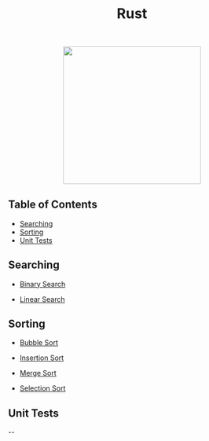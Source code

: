 <h1 align="center">Rust</h1> <br>

<p align="center"><image src="https://upload.wikimedia.org/wikipedia/commons/thumb/d/d5/Rust_programming_language_black_logo.svg/1200px-Rust_programming_language_black_logo.svg.png" width ="280" height="280"></image></p>

## Table of Contents

- [Searching](#searching)
- [Sorting](#sorting)
- [Unit Tests](#unit-tests)

<a name="searching"></a>

## Searching

- [Binary Search](https://github.com/aniketsharma00411/algorithmsUse/blob/master/Rust/Searching/binary_search.rs)

- [Linear Search](https://github.com/aniketsharma00411/algorithmsUse/blob/master/Rust/Searching/linear_search.rs)

<a name="sorting"></a>

## Sorting

- [Bubble Sort](https://github.com/aniketsharma00411/algorithmsUse/blob/master/Rust/Sorting/bubble_sort.rs)

- [Insertion Sort](https://github.com/aniketsharma00411/algorithmsUse/blob/master/Rust/Sorting/insertion_sort.rs)

- [Merge Sort](https://github.com/aniketsharma00411/algorithmsUse/blob/master/Rust/Sorting/merge_sort.rs)

- [Selection Sort](https://github.com/aniketsharma00411/algorithmsUse/blob/master/Rust/Sorting/selection_sort.rs)

<a name="unit-tests"></a>

## Unit Tests

--
